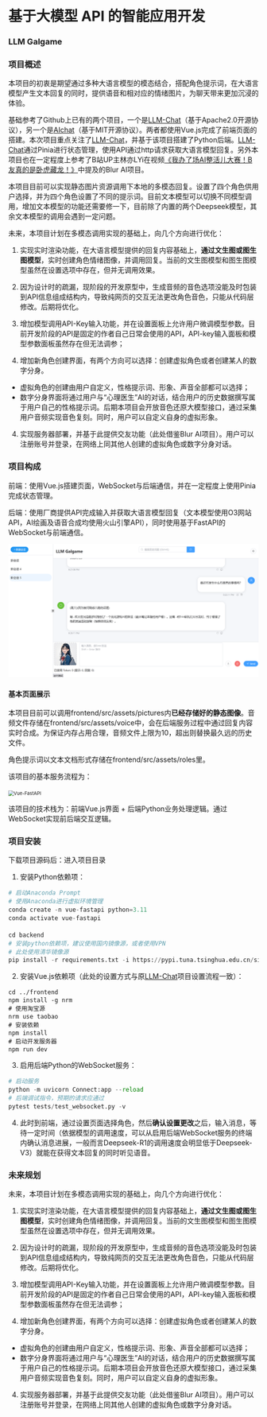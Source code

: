 # 基于大模型 API 的智能应用开发

### LLM Galgame

### 项目概述

本项目的初衷是期望通过多种大语言模型的模态结合，搭配角色提示词，在大语言模型产生文本回复的同时，提供语音和相对应的情绪图片，为聊天带来更加沉浸的体验。

基础参考了Github上已有的两个项目，一个是[LLM-Chat](https://github.com/STEVENTAN100/LLM-Chat)（基于Apache2.0开源协议），另一个是[AIchat](https://github.com/wjc7jx/AIchat)（基于MIT开源协议）。两者都使用Vue.js完成了前端页面的搭建。本次项目重点关注了[LLM-Chat](https://github.com/STEVENTAN100/LLM-Chat)，并基于该项目搭建了Python后端。[LLM-Chat](https://github.com/STEVENTAN100/LLM-Chat)通过Pinia进行状态管理，使用API通过http请求获取大语言模型回复。另外本项目也在一定程度上参考了B站UP主林亦LYi在视频[《我办了场AI整活儿大赛！B友真的是卧虎藏龙！》](https://www.bilibili.com/video/BV1WtHQewEu4/?spm_id_from=333.1387.upload.video_card.click&vd_source=e6b19ecaf939e2809018f18c647365bd)中提及的Blur AI项目。

本项目目前可以实现静态图片资源调用下本地的多模态回复。设置了四个角色供用户选择，并为四个角色设置了不同的提示词。目前文本模型可以切换不同模型调用，增加文本模型的功能还需要修一下，目前除了内置的两个Deepseek模型，其余文本模型的调用会遇到一定问题。

未来，本项目计划在多模态调用实现的基础上，向几个方向进行优化：

1. 实现实时渲染功能，在大语言模型提供的回复内容基础上，**通过文生图或图生图模型**，实时创建角色情绪图像，并调用回复。当前的文生图模型和图生图模型虽然在设置选项中存在，但并无调用效果。
2. 因为设计时的疏漏，现阶段的开发原型中，生成音频的音色选项没能及时包装到API信息组成结构内，导致纯网页的交互无法更改角色音色，只能从代码层修改。后期将优化。

2. 增加模型调用API-Key输入功能，并在设置面板上允许用户微调模型参数。目前开发阶段的API是固定的作者自己日常会使用的API，API-key输入面板和模型参数面板虽然存在但无法调参；

3. 增加新角色创建界面，有两个方向可以选择：创建虚拟角色或者创建某人的数字分身。

- 虚拟角色的创建由用户自定义，性格提示词、形象、声音全部都可以选择；
- 数字分身界面将通过用户与“心理医生”AI的对话，结合用户的历史数据撰写属于用户自己的性格提示词。后期本项目会开放音色还原大模型接口，通过采集用户音频实现音色复刻。同时，用户可以自定义自身的虚拟形象。

4. 实现服务器部署，并基于此提供交友功能（此处借鉴Blur AI项目）。用户可以注册账号并登录，在网络上同其他人创建的虚拟角色或数字分身对话。



### 项目构成

前端：使用Vue.js搭建页面，WebSocket与后端通信，并在一定程度上使用Pinia完成状态管理。

后端：使用厂商提供API完成输入并获取大语言模型回复（文本模型使用O3网站API，AI绘画及语音合成均使用火山引擎API），同时使用基于FastAPI的WebSocket与前端通信。

![WebPage_Image](WebPage_Image.png)

#### 基本页面展示

本项目目前可以调用frontend/src/assets/pictures内**已经存储好的静态图像**。音频文件存储在frontend/src/assets/voice中，会在后端服务过程中通过回复内容实时合成。为保证内存占用合理，音频文件上限为10，超出则替换最久远的历史文件。

角色提示词以文本文档形式存储在frontend/src/assets/roles里。



该项目的基本服务流程为：

<img src="G:\保研&留学\浙江大学\软院夏令营\Vue-FastAPI.png" alt="Vue-FastAPI" style="zoom: 67%;" />

该项目的技术栈为：前端Vue.js界面 + 后端Python业务处理逻辑。通过WebSocket实现前后端交互逻辑。



### 项目安装

下载项目源码后：进入项目目录

1. 安装Python依赖项：

```Python
# 启动Anaconda Prompt
# 使用Anaconda进行虚拟环境管理
conda create -n vue-fastapi python=3.11
conda activate vue-fastapi

cd backend
# 安装python依赖项，建议使用国内镜像源，或者使用VPN
# 此处使用清华镜像源
pip install -r requirements.txt -i https://pypi.tuna.tsinghua.edu.cn/simple/
```

2. 安装Vue.js依赖项（此处的设置方式与原[LLM-Chat](https://github.com/STEVENTAN100/LLM-Chat)项目设置流程一致）：

```vue
cd ../frontend
npm install -g nrm
# 使用淘宝源
nrm use taobao
# 安装依赖
npm install
# 启动开发服务器
npm run dev
```

3. 启用后端Python的WebSocket服务：

```python
# 启动服务
python -m uvicorn Connect:app --reload
# 后端调试指令，预期的请求应通过
pytest tests/test_websocket.py -v
```

4. 此时到前端，通过设置页面选择角色，然后**确认设置更改**之后，输入消息，等待一定时间（依据模型的调用速度，可以从启用后端WebSocket服务的终端内确认消息进展，一般而言Deepseek-R1的调用速度会明显低于Deepseek-V3）就能在获得文本回复的同时听见语音。



### 未来规划

未来，本项目计划在多模态调用实现的基础上，向几个方向进行优化：

1. 实现实时渲染功能，在大语言模型提供的回复内容基础上，**通过文生图或图生图模型**，实时创建角色情绪图像，并调用回复。当前的文生图模型和图生图模型虽然在设置选项中存在，但并无调用效果。
2. 因为设计时的疏漏，现阶段的开发原型中，生成音频的音色选项没能及时包装到API信息组成结构内，导致纯网页的交互无法更改角色音色，只能从代码层修改。后期将优化。

2. 增加模型调用API-Key输入功能，并在设置面板上允许用户微调模型参数。目前开发阶段的API是固定的作者自己日常会使用的API，API-key输入面板和模型参数面板虽然存在但无法调参；

3. 增加新角色创建界面，有两个方向可以选择：创建虚拟角色或者创建某人的数字分身。

- 虚拟角色的创建由用户自定义，性格提示词、形象、声音全部都可以选择；
- 数字分身界面将通过用户与“心理医生”AI的对话，结合用户的历史数据撰写属于用户自己的性格提示词。后期本项目会开放音色还原大模型接口，通过采集用户音频实现音色复刻。同时，用户可以自定义自身的虚拟形象。

4. 实现服务器部署，并基于此提供交友功能（此处借鉴Blur AI项目）。用户可以注册账号并登录，在网络上同其他人创建的虚拟角色或数字分身对话。